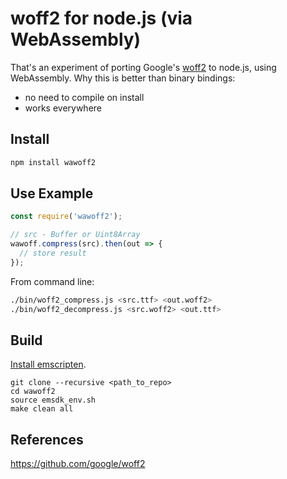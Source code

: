 woff2 for node.js (via WebAssembly)
===================================

That's an experiment of porting Google's [woff2](https://github.com/google/woff2)
to node.js, using WebAssembly. Why this is better than binary bindings:

- no need to compile on install
- works everywhere


Install
-------

```sh
npm install wawoff2
```


Use Example
-----------

```js
const require('wawoff2');

// src - Buffer or Uint8Array
wawoff.compress(src).then(out => {
  // store result
});
```

From command line:

```sh
./bin/woff2_compress.js <src.ttf> <out.woff2>
./bin/woff2_decompress.js <src.woff2> <out.ttf>
```


Build
-----

[Install emscripten](https://kripken.github.io/emscripten-site/docs/getting_started/downloads.html).


```
git clone --recursive <path_to_repo>
cd wawoff2
source emsdk_env.sh
make clean all
```

References
----------

https://github.com/google/woff2
